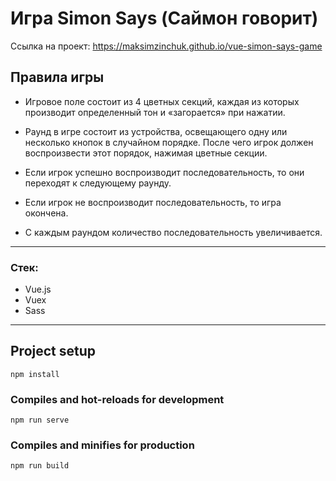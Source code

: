 # Игра Simon Says (Саймон говорит) 

Ссылка на проект: https://maksimzinchuk.github.io/vue-simon-says-game


## Правила игры  
* Игровое поле состоит из 4 цветных секций, каждая из которых производит определенный тон и «загорается» при нажатии. 

* Раунд в игре состоит из устройства, освещающего одну или несколько кнопок в случайном порядке. После чего игрок должен воспроизвести этот порядок, нажимая цветные секции.
 
* Если игрок успешно воспроизводит последовательность, то они переходят к следующему раунду.  

* Если игрок не воспроизводит последовательность, то игра окончена. 

* С каждым раундом количество последовательность увеличивается.  
---
### Стек:
 * Vue.js
 * Vuex
 * Sass
---


## Project setup

```
npm install
```

### Compiles and hot-reloads for development

```
npm run serve
```

### Compiles and minifies for production

```
npm run build
```
